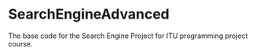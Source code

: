 SearchEngineAdvanced
====================

The base code for the Search Engine Project for ITU programming project course.